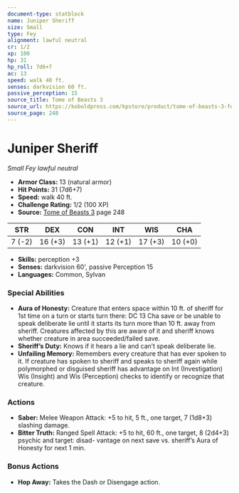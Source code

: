 ```yaml
---
document-type: statblock
name: Juniper Sheriff
size: Small
type: Fey
alignment: lawful neutral
cr: 1/2
xp: 100
hp: 31
hp_roll: 7d6+7
ac: 13
speed: walk 40 ft.
senses: darkvision 60 ft. 
passive_perception: 15
source_title: Tome of Beasts 3
source_url: https://koboldpress.com/kpstore/product/tome-of-beasts-3-for-5th-edition/
source_page: 248
---
```


# Juniper Sheriff

*Small* *Fey* *lawful neutral*

- **Armor Class:** 13 (natural armor)
- **Hit Points:** 31 (7d6+7)
- **Speed:** walk 40 ft.
- **Challenge Rating:** 1/2 (100 XP)
- **Source:** [Tome of Beasts 3](https://koboldpress.com/kpstore/product/tome-of-beasts-3-for-5th-edition/) page 248

| STR | DEX | CON | INT | WIS | CHA |
| --- | --- | --- | --- | --- | --- |
| 7 (-2) | 16 (+3) | 13 (+1) | 12 (+1) | 17 (+3) | 10 (+0) |

- **Skills:** perception +3
- **Senses:** darkvision 60', passive Perception 15
- **Languages:** Common, Sylvan

### Special Abilities

- **Aura of Honesty:** Creature that enters space within 10 ft. of sheriff for 1st time on a turn or starts turn there: DC 13 Cha save or be unable to speak deliberate lie until it starts its turn more than 10 ft. away from sheriff. Creatures affected by this are aware of it and sheriff knows whether creature in area succeeded/failed save.
- **Sheriff’s Duty:** Knows if it hears a lie and can’t speak deliberate lie.
- **Unfailing Memory:** Remembers every creature that has ever spoken to it. If creature has spoken to sheriff and speaks to sheriff again while polymorphed or disguised sheriff has advantage on Int (Investigation) Wis (Insight) and Wis (Perception) checks to identify or recognize that creature.

### Actions

- **Saber:** Melee Weapon Attack: +5 to hit, 5 ft., one target, 7 (1d8+3) slashing damage.
- **Bitter Truth:** Ranged Spell Attack: +5 to hit, 60 ft., one target, 8 (2d4+3) psychic and target: disad- vantage on next save vs. sheriff’s Aura of Honesty for next 1 min.

### Bonus Actions

- **Hop Away:** Takes the Dash or Disengage action.
